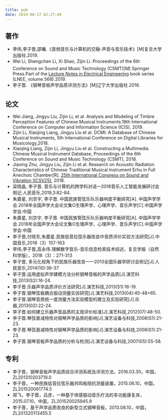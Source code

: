 ```yaml
---
title: pub
date: 2019-08-17 02:27:49
---
```


## 著作

- 李伟,李子晋,邵曦.《音频音乐与计算机的交融-声音与音乐技术》[M]复旦大学出版社.2019.
- Wei Li, Shengchen Li, Xi Shao, Zijin Li. Proceedings of the 6th Conference on Sound and Music Technology (CSMT)[M] Springer Press.Part of the [Lecture Notes in Electrical Engineering](https://link.springer.com/bookseries/7818) book series (LNEE, volume 568).2019.
- 李子晋. 《钢琴音板声学品质评测方法》[M]辽宁大学出版社.2016.

## 论文

- Wei Jiang, Jingyu Liu, Zijin Li, et al. Analysis and Modeling of Timbre Perception Features of Chinese Musical Instruments.18th International Conference on Computer and Information Science (ICIS), 2019.
- Zijin Li, Xiaojing Liang, Jingyu Liu et al. DCMI: A Database of Chinese Musical Instruments, 5th International Conference on Digital Libraries for Musicology,2018.
- Xiaojing Liang, Zijin Li, Jingyu Liu et al. Constructing a Multimedia Chinese Musical Instrument Database, Proceedings of the 6th Conference on Sound and Music Technology (CSMT), 2018.
- Jiaxing Zhu, Jingyu Liu, Zijin Li et al.  Research on Acoustic Radiation Characteristics of Chinese Traditional Musical Instrument Erhu in Full Anechoic Chamber[R]. [25th International Congress on Sound and Vibration (ICSV25)](http://www.baidu.com/link?url=b0YLiFPP0zunPPXt55uGiSQDCEm8LHxRsIPwypn_hfC), 2018.
- 梁晓晶, 李子晋. 音乐与计算机的跨学科对话—2018音乐人工智能发展研讨会侧记.人民音乐,2019,3:82-84.
- 朱嘉星, 刘京宇, 李子晋. 中国民族管弦乐队乐器响度平衡研究[A]. 中国声学学会.2018年全国声学大会论文集O生理声学、心理声学、音乐声学[C].中国声学学会:中国
- 朱嘉星, 刘京宇, 李子晋. 中国民族管弦乐队乐器响度平衡研究[A]. 中国声学学会.2018年全国声学大会论文集O生理声学、心理声学、音乐声学[C].中国声学学会:中国
- 李子晋,付晓东,朱嘉星.民族低音拉弦乐器改良中音质评价实验方法研究[J].中国音乐,2018（3）157-163
- 李伟,李子晋,高永伟.理解数字音乐-音乐信息检索技术综述，复旦学报（自然科学版），2018（3）：271-313
- 李子晋, 多元化视角下的民族乐器改良——2013全国乐器学研讨会侧记[J].人民音乐,2014(10):36-37
- 李子晋.运用虚拟声学建模方法分析钢琴音板的声学品质[J].演艺科技,2013(S2):16-24.
- 李子晋.乐器声学品质评价方法研究[J].演艺科技,2013(S1):16-19.
- 李子晋.钢琴弦板耦合振动测量实验研究[J].演艺科技,2013(04):45-48+65.
- 李子晋.钢琴音质统一度测量方法实验模型的建立及实验研究[J].乐器,2013(02):22-24.
- 李子晋.如何建立乐器声音品质的主观评价标准[J].演艺科技,2012(07):48-50.
- 李子晋.琴弦衰减特性对钢琴声学品质的影响[J].演艺设备与科技,2008(S1):21-23.
- 李子晋.琴弦衰减特性对钢琴声学品质的影响[J].演艺设备与科技,2008(S1):21-23.
- 李子晋.钢琴音板声学品质的分析与检测[J].演艺设备与科技,2007(05):55-58.

## 专利

- 李子晋，钢琴音板声学品质综合评测系统及评测方法，2016.03.30，中国，ZL201310203719.0
- 李子晋，一种民族低音拉弦乐器共鸣板阻抗测量装置，2015.06.10，中国，ZL201520061774.5
- 郑飞，李子晋，吕彦，一种基于体感振动音乐疗法的多功能康复床，2015.07.10，中国，ZL201520025945.9
- 李子晋，基于声学品质改良的新型立式钢琴音板，2013.08.10，中国，ZL201320113455.5